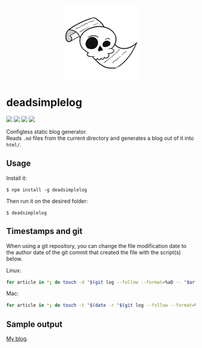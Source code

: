 <p align="center">
    <a href="#deadsimplelog">
        <img alt="logo" src="asset/logo/200x200.png">
    </a>
</p>

# deadsimplelog

[![][build-img]][build]
[![][dependencies-img]][dependencies]
[![][devdependencies-img]][devdependencies]
[![][npm-img]][npm]

Configless static blog generator.  
Reads `.md` files from the current directory and generates a blog out of it into `html/`.

[build]:               https://travis-ci.org/tallesl/node-deadsimplelog
[build-img]:           https://travis-ci.org/tallesl/node-deadsimplelog.svg
[dependencies]:        https://david-dm.org/tallesl/node-deadsimplelog
[dependencies-img]:    https://david-dm.org/tallesl/node-deadsimplelog.svg
[devdependencies]:     https://david-dm.org/tallesl/node-deadsimplelog#info=devDependencies
[devDependencies-img]: https://david-dm.org/tallesl/node-deadsimplelog/dev-status.svg
[npm]:                 https://npmjs.com/package/deadsimplelog
[npm-img]:             https://badge.fury.io/js/deadsimplelog.svg

## Usage

Install it:

```
$ npm install -g deadsimplelog
```

Then run it on the desired folder:

```
$ deadsimplelog
```

## Timestamps and git

When using a git repository, you can change the file modification date to the author date of the git commit that created the file with the script(s) below.

Linux:

```sh
for article in *; do touch -d "$(git log --follow --format=%aD -- "$article" | tail -1)" "$article"; done;
```

Mac:

```sh
for article in *; do touch -t "$(date -r "$(git log --follow --format=%at -- "$article" | tail -1)" "+%Y%m%d%H%M.%S")" "$article"; done;
```

## Sample output

[My blog].

[My blog]: http://blog.talles.me
